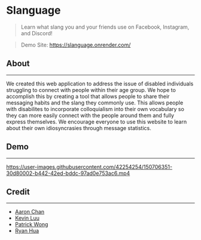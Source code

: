 # Slanguage

> Learn what slang you and your friends use on Facebook, Instagram, and Discord!

> Demo Site: https://slanguage.onrender.com/

## About
---
We created this web application to address the issue of disabled individuals struggling to connect with people within their age group. We hope to accomplish this by creating a tool that allows people to share their messaging habits and the slang they commonly use. This allows people with disabilites to incorporate colloquialism into their own vocabulary so they can more easily connect with the people around them and fully express themselves. We encourage everyone to use this website to learn about their own idiosyncrasies through message statistics.

## Demo 
---

https://user-images.githubusercontent.com/42254254/150706351-30d80002-b442-42ed-bddc-97ad0e753ac6.mp4

## Credit
---
- [Aaron Chan](https://www.linkedin.com/in/aaronchan32/)  
- [Kevin Luu](https://www.linkedin.com/in/kevin-luu-5459b2182/)  
- [Patrick Wong](https://github.com/PatrickW88)   
- [Ryan Hua](https://github.com/ryanh888)
